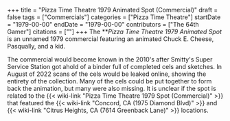 +++
title = "Pizza Time Theatre 1979 Animated Spot (Commercial)"
draft = false
tags = ["Commercials"]
categories = ["Pizza Time Theatre"]
startDate = "1979-00-00"
endDate = "1979-00-00"
contributors = ["The 64th Gamer"]
citations = [""]
+++
The ***Pizza Time Theatre 1979 Animated Spot* is an unnamed 1979 commercial featuring an animated Chuck E. Cheese, Pasqually, and a kid.

The commercial would become known in the 2010's after Smitty's Super Service Station got ahold of a binder full of completed cels and sketches. In August of 2022 scans of the cels would be leaked online, showing the entirety of the collection. Many of the cels could be put together to form back the animation, but many were also missing. It is unclear if the spot is related to the {{< wiki-link "Pizza Time Theatre 1979 Spot (Commercial)" >}} that featured the {{< wiki-link "Concord, CA (1975 Diamond Blvd)" >}} and {{< wiki-link "Citrus Heights, CA (7614 Greenback Lane)" >}} locations.